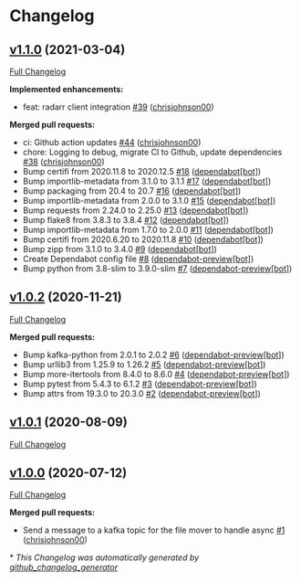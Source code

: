 # Changelog

## [v1.1.0](https://github.com/chrisjohnson00/handbrake-webhook/tree/v1.1.0) (2021-03-04)

[Full Changelog](https://github.com/chrisjohnson00/handbrake-webhook/compare/v1.0.2...v1.1.0)

**Implemented enhancements:**

- feat: radarr client integration [\#39](https://github.com/chrisjohnson00/handbrake-webhook/pull/39) ([chrisjohnson00](https://github.com/chrisjohnson00))

**Merged pull requests:**

- ci: Github action updates [\#44](https://github.com/chrisjohnson00/handbrake-webhook/pull/44) ([chrisjohnson00](https://github.com/chrisjohnson00))
- chore: Logging to debug, migrate CI to Github, update dependencies [\#38](https://github.com/chrisjohnson00/handbrake-webhook/pull/38) ([chrisjohnson00](https://github.com/chrisjohnson00))
- Bump certifi from 2020.11.8 to 2020.12.5 [\#18](https://github.com/chrisjohnson00/handbrake-webhook/pull/18) ([dependabot[bot]](https://github.com/apps/dependabot))
- Bump importlib-metadata from 3.1.0 to 3.1.1 [\#17](https://github.com/chrisjohnson00/handbrake-webhook/pull/17) ([dependabot[bot]](https://github.com/apps/dependabot))
- Bump packaging from 20.4 to 20.7 [\#16](https://github.com/chrisjohnson00/handbrake-webhook/pull/16) ([dependabot[bot]](https://github.com/apps/dependabot))
- Bump importlib-metadata from 2.0.0 to 3.1.0 [\#15](https://github.com/chrisjohnson00/handbrake-webhook/pull/15) ([dependabot[bot]](https://github.com/apps/dependabot))
- Bump requests from 2.24.0 to 2.25.0 [\#13](https://github.com/chrisjohnson00/handbrake-webhook/pull/13) ([dependabot[bot]](https://github.com/apps/dependabot))
- Bump flake8 from 3.8.3 to 3.8.4 [\#12](https://github.com/chrisjohnson00/handbrake-webhook/pull/12) ([dependabot[bot]](https://github.com/apps/dependabot))
- Bump importlib-metadata from 1.7.0 to 2.0.0 [\#11](https://github.com/chrisjohnson00/handbrake-webhook/pull/11) ([dependabot[bot]](https://github.com/apps/dependabot))
- Bump certifi from 2020.6.20 to 2020.11.8 [\#10](https://github.com/chrisjohnson00/handbrake-webhook/pull/10) ([dependabot[bot]](https://github.com/apps/dependabot))
- Bump zipp from 3.1.0 to 3.4.0 [\#9](https://github.com/chrisjohnson00/handbrake-webhook/pull/9) ([dependabot[bot]](https://github.com/apps/dependabot))
- Create Dependabot config file [\#8](https://github.com/chrisjohnson00/handbrake-webhook/pull/8) ([dependabot-preview[bot]](https://github.com/apps/dependabot-preview))
- Bump python from 3.8-slim to 3.9.0-slim [\#7](https://github.com/chrisjohnson00/handbrake-webhook/pull/7) ([dependabot-preview[bot]](https://github.com/apps/dependabot-preview))

## [v1.0.2](https://github.com/chrisjohnson00/handbrake-webhook/tree/v1.0.2) (2020-11-21)

[Full Changelog](https://github.com/chrisjohnson00/handbrake-webhook/compare/v1.0.1...v1.0.2)

**Merged pull requests:**

- Bump kafka-python from 2.0.1 to 2.0.2 [\#6](https://github.com/chrisjohnson00/handbrake-webhook/pull/6) ([dependabot-preview[bot]](https://github.com/apps/dependabot-preview))
- Bump urllib3 from 1.25.9 to 1.26.2 [\#5](https://github.com/chrisjohnson00/handbrake-webhook/pull/5) ([dependabot-preview[bot]](https://github.com/apps/dependabot-preview))
- Bump more-itertools from 8.4.0 to 8.6.0 [\#4](https://github.com/chrisjohnson00/handbrake-webhook/pull/4) ([dependabot-preview[bot]](https://github.com/apps/dependabot-preview))
- Bump pytest from 5.4.3 to 6.1.2 [\#3](https://github.com/chrisjohnson00/handbrake-webhook/pull/3) ([dependabot-preview[bot]](https://github.com/apps/dependabot-preview))
- Bump attrs from 19.3.0 to 20.3.0 [\#2](https://github.com/chrisjohnson00/handbrake-webhook/pull/2) ([dependabot-preview[bot]](https://github.com/apps/dependabot-preview))

## [v1.0.1](https://github.com/chrisjohnson00/handbrake-webhook/tree/v1.0.1) (2020-08-09)

[Full Changelog](https://github.com/chrisjohnson00/handbrake-webhook/compare/v1.0.0...v1.0.1)

## [v1.0.0](https://github.com/chrisjohnson00/handbrake-webhook/tree/v1.0.0) (2020-07-12)

[Full Changelog](https://github.com/chrisjohnson00/handbrake-webhook/compare/90859e2c7904ba652cb2951955dd5b302692b159...v1.0.0)

**Merged pull requests:**

- Send a message to a kafka topic for the file mover to handle async [\#1](https://github.com/chrisjohnson00/handbrake-webhook/pull/1) ([chrisjohnson00](https://github.com/chrisjohnson00))



\* *This Changelog was automatically generated by [github_changelog_generator](https://github.com/github-changelog-generator/github-changelog-generator)*
